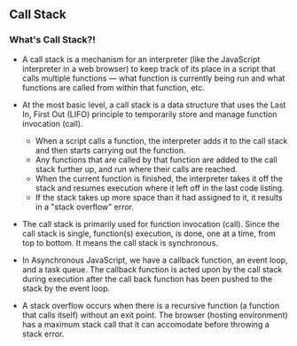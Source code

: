 ## Call Stack

### What's Call Stack?!

* A call stack is a mechanism for an interpreter (like the JavaScript interpreter in a web browser) to keep track of its place in a script that calls multiple functions — what function is currently being run and what functions are called from within that function, etc.
* At the most basic level, a call stack is a data structure that uses the Last In, First Out (LIFO) principle to temporarily store and manage function invocation (call).
  * When a script calls a function, the interpreter adds it to the call stack and then starts carrying out the function.
  * Any functions that are called by that function are added to the call stack further up, and run where their calls are reached.
  * When the current function is finished, the interpreter takes it off the stack and resumes execution where it left off in the last code listing.
  * If the stack takes up more space than it had assigned to it, it results in a "stack overflow" error.

* The call stack is primarily used for function invocation (call). Since the call stack is single, function(s) execution, is done, one at a time, from top to bottom. It means the call stack is synchronous.

* In Asynchronous JavaScript, we have a callback function, an event loop, and a task queue. The callback function is acted upon by the call stack during execution after the call back function has been pushed to the stack by the event loop.

* A stack overflow occurs when there is a recursive function (a function that calls itself) without an exit point. The browser (hosting environment) has a maximum stack call that it can accomodate before throwing a stack error.
